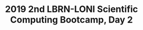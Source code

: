 ---
layout: post
title: 2019 2nd LBRN-LONI Scientific Computing Bootcamp, Day 2
categories: events
eventDate: May 28, 2019
startTime: 8:00am
endTime: 5:00pm
description: HPC@LSU will hold the 2nd LBRN-LONI Scientific Computing Bootcamp on May 27 - 29 in Digital Media Center, Room 1034 at LSU, Baton Rouge, LA.
---